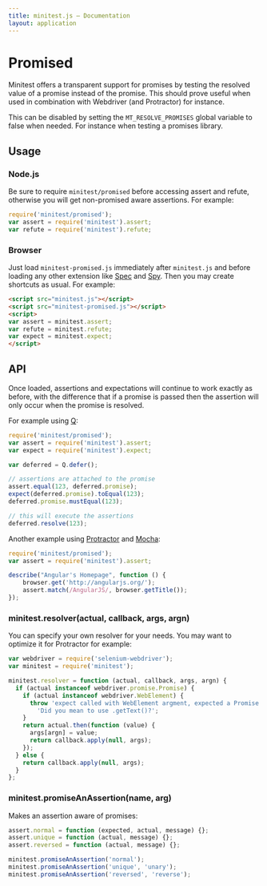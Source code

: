 ```yaml
---
title: minitest.js — Documentation
layout: application
---
```


# Promised

Minitest offers a transparent support for promises by testing the resolved value
of a promise instead of the promise. This should prove useful when used in
combination with Webdriver (and Protractor) for instance.

This can be disabled by setting the `MT_RESOLVE_PROMISES` global variable to
false when needed. For instance when testing a promises library.

## Usage

### Node.js

Be sure to require `minitest/promised` before accessing assert and refute,
otherwise you will get non-promised aware assertions. For example:

```javascript
require('minitest/promised');
var assert = require('minitest').assert;
var refute = require('minitest').refute;
```

### Browser

Just load `minitest-promised.js` immediately after `minitest.js` and before
loading any other extension like [Spec](spec.html) and [Spy](mock.html). Then you
may create shortcuts as usual. For example:

```html
<script src="minitest.js"></script>
<script src="minitest-promised.js"></script>
<script>
var assert = minitest.assert;
var refute = minitest.refute;
var expect = minitest.expect;
</script>
```

## API

Once loaded, assertions and expectations will continue to work exactly as
before, with the difference that if a promise is passed then the assertion will
only occur when the promise is resolved.

For example using [Q](http://github.com/kriskowal/q/):

```javascript
require('minitest/promised');
var assert = require('minitest').assert;
var expect = require('minitest').expect;

var deferred = Q.defer();

// assertions are attached to the promise
assert.equal(123, deferred.promise);
expect(deferred.promise).toEqual(123);
deferred.promise.mustEqual(123);

// this will execute the assertions
deferred.resolve(123);
```

Another example using [Protractor](http://github.com/angular/protractor) and
[Mocha](http://visionmedia.github.io/mocha/):

```javascript
require('minitest/promised');
var assert = require('minitest').assert;

describe("Angular's Homepage", function () {
    browser.get('http://angularjs.org/');
    assert.match(/AngularJS/, browser.getTitle());
});
```

### minitest.resolver(actual, callback, args, argn)

You can specify your own resolver for your needs. You may want to optimize it
for Protractor for example:

```javascript
var webdriver = require('selenium-webdriver');
var minitest = require('minitest');

minitest.resolver = function (actual, callback, args, argn) {
  if (actual instanceof webdriver.promise.Promise) {
    if (actual instanceof webdriver.WebElement) {
      throw 'expect called with WebElement argment, expected a Promise. ' +
        'Did you mean to use .getText()?';
    }
    return actual.then(function (value) {
      args[argn] = value;
      return callback.apply(null, args);
    });
  } else {
    return callback.apply(null, args);
  }
};
```

### minitest.promiseAnAssertion(name, arg)

Makes an assertion aware of promises:

```javascript
assert.normal = function (expected, actual, message) {};
assert.unique = function (actual, message) {};
assert.reversed = function (actual, message) {};

minitest.promiseAnAssertion('normal');
minitest.promiseAnAssertion('unique', 'unary');
minitest.promiseAnAssertion('reversed', 'reverse');
```

